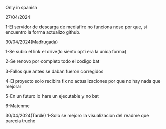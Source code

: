 Only in spanish
<p>
27/04/2024
<p>
1-El servidor de descarga de mediafire no funciona nose por que, si encuentro la forma actualizo github.
<p>
30/04/2024(Madrugada)
<p>
1-Se subio el link el drive(lo siento opti era la unica forma)
<p>
2-Se renovo por completo todo el codigo bat
<p>
3-Fallos que antes se daban fueron corregidos
<p>
4-El proyecto solo recibira fix no actualizaciones por que no hay nada que mejorar
<p>
5-En un futuro lo hare un ejecutable y no bat
<p>
6-Matenme
<p>
30/04/2024(Tarde)
1-Solo se mejoro la visualizacion del readme que parecia trucho
